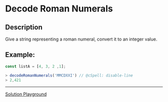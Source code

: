 # Decode Roman Numerals

## Description

Give a string representing a roman numeral, convert it to an integer value.

## Example:

```ts
const listA = [4, 3, 2 ,1];

> decodeRomanNumerals('MMCDXXI') // @cSpell: disable-line
> 2,421
```

---

[Solution Playground](https://tsplay.dev/NB9nxw)
